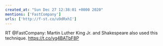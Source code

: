 ```yaml
---
created_at: "Sun Dec 27 12:38:01 +0000 2020"
mentions: ['FastCompany']
urls: ['http://f-st.co/u9dRxhI']
---
```


RT @FastCompany: Martin Luther King Jr. and Shakespeare also used this technique. https://t.co/yg4BATbF8P